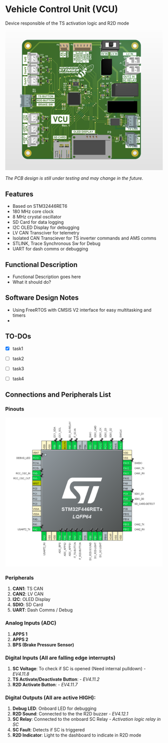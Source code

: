 # Vehicle Control Unit (VCU)

Device responsible of the TS activation logic and R2D mode

![alt text](<docs/3D View.png>)

_The PCB design is still under testing and may change in the future._ 


## Features

- Based on STM32446RET6
- 180 MHz core clock
- 8 MHz crystal oscillator
- SD Card for data logging
- I2C OLED Display for debugging
- LV CAN Transciver for telemetry
- Isolated CAN Transciever for TS inverter commands and AMS comms
- STLINK, Trace Synchronous Sw for Debug
- UART for dash comms or debugging


## Functional Description

- Functional Description goes here
- What it should do?


## Software Design Notes

- Using FreeRTOS with CMSIS V2 interface for easy multitasking and timers
- 





## TO-DOs

- [x] task1
- [ ] task2
- [ ] task3
- [ ] task4


## Connections and Peripherals List

### Pinouts

![alt text](docs/pinouts.png)


### Peripherals

1. **CAN1**: TS CAN
2. **CAN2**: LV CAN
3. **I2C**: OLED Display
4. **SDIO**: SD Card
5. **UART**: Dash Comms / Debug  

### Analog Inputs (ADC)

1. **APPS 1**
2. **APPS 2**
3. **BPS (Brake Pressure Sensor)**

### Digital Inputs (All are falling edge interrupts)

1. **SC Voltage**: To check if SC is opened (Need internal pulldown) - _EV4.11.8_
2. **TS Activate/Deactivate Button**: - _EV4.11.2_
3. **R2D Activate Button**: - _EV4.11.7_

### Digital Outputs (All are active HIGH):

1. **Debug LED**: Onboard LED for debugging
2. **R2D Sound**: Connected to the the R2D buzzer - _EV4.12.1_
3. **SC Relay**: Connected to the onboard SC Relay - _Activation logic relay in SC_
4. **SC Fault**: Detects if SC is triggered
5. **R2D Indicator**: Light to the dashboard to indicate in R2D mode 



